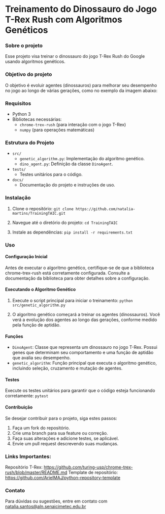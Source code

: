 # Treinamento do Dinossauro do Jogo T-Rex Rush com Algoritmos Genéticos
### Sobre o projeto
Esse projeto visa treinar o dinossauro do jogo T-Rex Rush do Google usando algoritmos genéticos. 

### Objetivo do projeto 
O objetivo é evoluir agentes (dinossauros) para melhorar seu desempenho no jogo ao longo de várias gerações, como no exemplo da imagem abaixo:



### Requisitos
- Python 3
- Bibliotecas necessárias:
    - ``` chrome-trex-rush ``` (para interação com o jogo T-Rex)
    - ``` numpy ``` (para operações matemáticas)

### Estrutura do Projeto
- ``` src/ ```
    - ``` genetic_algorithm.py ```: Implementação do algoritmo genético.
    - ``` dino_agent.py ```: Definição da classe ``` DinoAgent ```.
- ``` tests/ ```
    - Testes unitários para o código.
- ``` docs/ ```
    - Documentação do projeto e instruções de uso.

### Instalação
1. Clone o repositório:
``` git clone https://github.com/natalia-martins/TrainingTAIC.git ```

2. Navegue até o diretório do projeto:
``` cd TrainingTAIC ```

3. Instale as dependências:
``` pip install -r requirements.txt ```

### Uso
#### Configuração Inicial
Antes de executar o algoritmo genético, certifique-se de que a biblioteca chrome-trex-rush está corretamente configurada. Consulte a documentação da biblioteca para obter detalhes sobre a configuração.

#### Executando o Algoritmo Genético
1. Execute o script principal para iniciar o treinamento:
``` python src/genetic_algorithm.py ```

2. O algoritmo genético começará a treinar os agentes (dinossauros). Você verá a evolução dos agentes ao longo das gerações, conforme medido pela função de aptidão.

#### Funções
- ``` DinoAgent ```: Classe que representa um dinossauro no jogo T-Rex. Possui genes que determinam seu comportamento e uma função de aptidão que avalia seu desempenho.
- ``` genetic_algorithm ```: Função principal que executa o algoritmo genético, incluindo seleção, cruzamento e mutação de agentes.

#### Testes
Execute os testes unitários para garantir que o código esteja funcionando corretamente:
``` pytest ```

#### Contribuição
Se desejar contribuir para o projeto, siga estes passos:
1. Faça um fork do repositório.
2. Crie uma branch para sua feature ou correção.
3. Faça suas alterações e adicione testes, se aplicável.
4. Envie um pull request descrevendo suas mudanças.

### Links Importantes:
Repositório T-Rex: https://github.com/turing-usp/chrome-trex-rush/blob/master/README.md
Template de repositório: https://github.com/ArielMAJ/python-repository-template

### Contato
Para dúvidas ou sugestões, entre em contato com natalia.santos@aln.senaicimetec.edu.br
